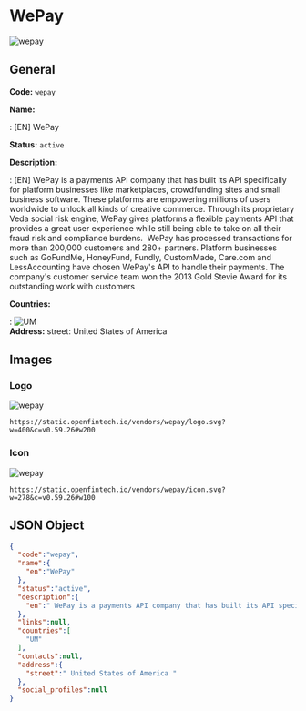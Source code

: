 
# WePay 
![wepay](https://static.openfintech.io/vendors/wepay/logo.svg?w=400&c=v0.59.26#w200)  

## General 
 
**Code:** `wepay` 
 
**Name:** 
 
:	[EN] WePay 
 
**Status:** `active` 
 
**Description:** 
 
: [EN]  WePay is a payments API company that has built its API specifically for platform businesses like marketplaces, crowdfunding sites and small business software. These platforms are empowering millions of users worldwide to unlock all kinds of creative commerce. Through its proprietary Veda social risk engine, WePay gives platforms a flexible payments API that provides a great user experience while still being able to take on all their fraud risk and compliance burdens.  WePay has processed transactions for more than 200,000 customers and 280+ partners. Platform businesses such as GoFundMe, HoneyFund, Fundly, CustomMade, Care.com and LessAccounting have chosen WePay's API to handle their payments. The company's customer service team won the 2013 Gold Stevie Award for its outstanding work with customers  
 
 
**Countries:** 
 
:	![UM](https://cdnjs.cloudflare.com/ajax/libs/flag-icon-css/3.3.0/flags/4x3/um.svg#w24)  
**Address:** 
street:  United States of America  

## Images 

### Logo 
 
![wepay](https://static.openfintech.io/vendors/wepay/logo.svg?w=400&c=v0.59.26#w200)  

```
https://static.openfintech.io/vendors/wepay/logo.svg?w=400&c=v0.59.26#w200
```  

### Icon 
 
![wepay](https://static.openfintech.io/vendors/wepay/icon.svg?w=278&c=v0.59.26#w100)  

```
https://static.openfintech.io/vendors/wepay/icon.svg?w=278&c=v0.59.26#w100
```  

## JSON Object 

```json
{
  "code":"wepay",
  "name":{
    "en":"WePay"
  },
  "status":"active",
  "description":{
    "en":" WePay is a payments API company that has built its API specifically for platform businesses like marketplaces, crowdfunding sites and small business software. These platforms are empowering millions of users worldwide to unlock all kinds of creative commerce. Through its proprietary Veda social risk engine, WePay gives platforms a flexible payments API that provides a great user experience while still being able to take on all their fraud risk and compliance burdens.\u00a0 WePay has processed transactions for more than 200,000 customers and 280+ partners. Platform businesses such as GoFundMe, HoneyFund, Fundly, CustomMade, Care.com and LessAccounting have chosen WePay's API to handle their payments. The company's customer service team won the 2013 Gold Stevie Award for its outstanding work with customers "
  },
  "links":null,
  "countries":[
    "UM"
  ],
  "contacts":null,
  "address":{
    "street":" United States of America "
  },
  "social_profiles":null
}
```  
